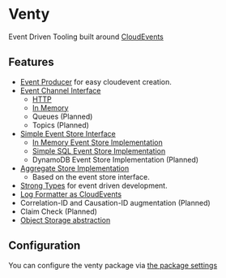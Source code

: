 # Venty
Event Driven Tooling built around [CloudEvents](https://cloudevents.io/) 
 
 
 ## Features
  * [Event Producer](venty/event_producer.py) for easy cloudevent creation.
  * [Event Channel Interface](venty/event_channel.py)
    * [HTTP](venty/http_event_channel.py)
    * [In Memory](venty/in_memory_event_channel.py) 
    * Queues (Planned)
    * Topics (Planned)
 * [Simple Event Store Interface](venty/event_store.py)
   * [In Memory Event Store Implementation](venty/in_memory_event_store.py)
   * [Simple SQL Event Store Implementation](venty/sql_event_store.py) 
   * DynamoDB Event Store Implementation (Planned)
 * [Aggregate Store Implementation](venty/aggregate_store.py)
    * Based on the event store interface.
 * [Strong Types](venty/strong_types.py) for event driven development.
 * [Log Formatter as CloudEvents](venty/event_logger.py)
 * Correlation-ID and Causation-ID augmentation (Planned) 
 * Claim Check (Planned)
 * [Object Storage abstraction](venty/object_storage.py)
 
 
 ## Configuration
 You can configure the venty package via [the package settings](venty/settings.md)